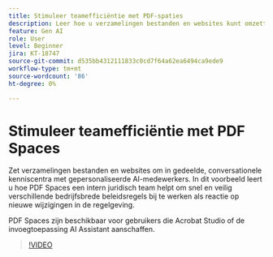 ```yaml
---
title: Stimuleer teamefficiëntie met PDF-spaties
description: Leer hoe u verzamelingen bestanden en websites kunt omzetten in gedeelde, conversationele kenniscentra met gepersonaliseerde AI-medewerkers
feature: Gen AI
role: User
level: Beginner
jira: KT-18747
source-git-commit: d535bb4312111833c0cd7f64a62ea6494ca9ede9
workflow-type: tm+mt
source-wordcount: '86'
ht-degree: 0%

---
```


# Stimuleer teamefficiëntie met PDF Spaces

Zet verzamelingen bestanden en websites om in gedeelde, conversationele kenniscentra met gepersonaliseerde AI-medewerkers. In dit voorbeeld leert u hoe PDF Spaces een intern juridisch team helpt om snel en veilig verschillende bedrijfsbrede beleidsregels bij te werken als reactie op nieuwe wijzigingen in de regelgeving.

PDF Spaces zijn beschikbaar voor gebruikers die Acrobat Studio of de invoegtoepassing AI Assistant aanschaffen.

>[!VIDEO](https://video.tv.adobe.com/v/3475138?quality=12&learn=on&hidetitle=true&captions=dut)

